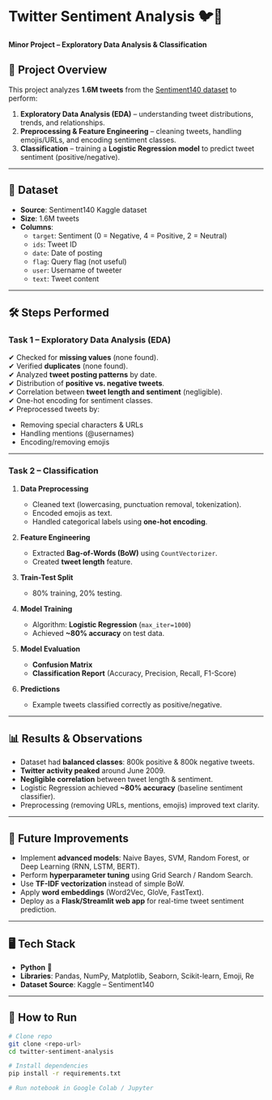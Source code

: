 # Twitter Sentiment Analysis 🐦💬  
**Minor Project – Exploratory Data Analysis & Classification**

## 📌 Project Overview  
This project analyzes **1.6M tweets** from the [Sentiment140 dataset](https://www.kaggle.com/datasets/kazanova/sentiment140) to perform:  
1. **Exploratory Data Analysis (EDA)** – understanding tweet distributions, trends, and relationships.  
2. **Preprocessing & Feature Engineering** – cleaning tweets, handling emojis/URLs, and encoding sentiment classes.  
3. **Classification** – training a **Logistic Regression model** to predict tweet sentiment (positive/negative).  

---

## 📂 Dataset  
- **Source**: Sentiment140 Kaggle dataset  
- **Size**: 1.6M tweets  
- **Columns**:  
  - `target`: Sentiment (0 = Negative, 4 = Positive, 2 = Neutral)  
  - `ids`: Tweet ID  
  - `date`: Date of posting  
  - `flag`: Query flag (not useful)  
  - `user`: Username of tweeter  
  - `text`: Tweet content  

---

## 🛠️ Steps Performed  

### **Task 1 – Exploratory Data Analysis (EDA)**  
✔ Checked for **missing values** (none found).  
✔ Verified **duplicates** (none found).  
✔ Analyzed **tweet posting patterns** by date.  
✔ Distribution of **positive vs. negative tweets**.  
✔ Correlation between **tweet length and sentiment** (negligible).  
✔ One-hot encoding for sentiment classes.  
✔ Preprocessed tweets by:  
- Removing special characters & URLs  
- Handling mentions (@usernames)  
- Encoding/removing emojis  

---

### **Task 2 – Classification**  
1. **Data Preprocessing**  
   - Cleaned text (lowercasing, punctuation removal, tokenization).  
   - Encoded emojis as text.  
   - Handled categorical labels using **one-hot encoding**.  

2. **Feature Engineering**  
   - Extracted **Bag-of-Words (BoW)** using `CountVectorizer`.  
   - Created **tweet length** feature.  

3. **Train-Test Split**  
   - 80% training, 20% testing.  

4. **Model Training**  
   - Algorithm: **Logistic Regression** (`max_iter=1000`)  
   - Achieved **~80% accuracy** on test data.  

5. **Model Evaluation**  
   - **Confusion Matrix**  
   - **Classification Report** (Accuracy, Precision, Recall, F1-Score)  

6. **Predictions**  
   - Example tweets classified correctly as positive/negative.  

---

## 📊 Results & Observations  
- Dataset had **balanced classes**: 800k positive & 800k negative tweets.  
- **Twitter activity peaked** around June 2009.  
- **Negligible correlation** between tweet length & sentiment.  
- Logistic Regression achieved **~80% accuracy** (baseline sentiment classifier).  
- Preprocessing (removing URLs, mentions, emojis) improved text clarity.  

---

## 🚀 Future Improvements  
- Implement **advanced models**: Naive Bayes, SVM, Random Forest, or Deep Learning (RNN, LSTM, BERT).  
- Perform **hyperparameter tuning** using Grid Search / Random Search.  
- Use **TF-IDF vectorization** instead of simple BoW.  
- Apply **word embeddings** (Word2Vec, GloVe, FastText).  
- Deploy as a **Flask/Streamlit web app** for real-time tweet sentiment prediction.  

---

## 🖥️ Tech Stack  
- **Python** 🐍  
- **Libraries**: Pandas, NumPy, Matplotlib, Seaborn, Scikit-learn, Emoji, Re  
- **Dataset Source**: Kaggle – Sentiment140  

---

## 📌 How to Run  
```bash
# Clone repo
git clone <repo-url>
cd twitter-sentiment-analysis

# Install dependencies
pip install -r requirements.txt

# Run notebook in Google Colab / Jupyter
